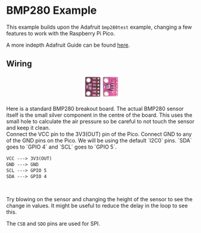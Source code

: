 # BMP280 Example

This example builds upon the Adafruit `bmp280test` example, changing a few features to work with the Raspberry Pi Pico.

A more indepth Adafruit Guide can be found [here](https://learn.adafruit.com/adafruit-bmp280-barometric-pressure-plus-temperature-sensor-breakout/overview).

## Wiring

<p align="center">
<img src="https://github.com/PerytonSpace/tilly-sat/blob/main/assets/img/sensors/bmp280.jpg" width = 20% height = 20%>
</p>
Here is a standard BMP280 breakout board. The actual BMP280 sensor itself is the small silver component in the centre of the board. This uses the small hole to calculate the air pressure so be careful to not touch the sensor and keep it clean.

<br>
Connect the VCC pin to the 3V3(OUT) pin of the Pico. Connect GND to any of the GND pins on the Pico. We will be using the default `I2C0` pins. `SDA` goes to `GPIO 4` and `SCL` goes to `GPIO 5`.
<br>

```
VCC ---> 3V3(OUT)
GND ---> GND
SCL ---> GPIO 5
SDA ---> GPIO 4
```

<br>

Try blowing on the sensor and changing the height of the sensor to see the change in values. It might be useful to reduce the delay in the loop to see this.

The `CSB` and `SDO` pins are used for SPI.
